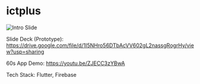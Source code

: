 # ictplus

![Intro Slide](https://user-images.githubusercontent.com/70256674/173681442-5854f04a-dd9d-45ed-b187-d113f18adabb.png)

Slide Deck (Prototype): https://drive.google.com/file/d/1I5NHro56DTbAcVV602gL2nassgRogrHy/view?usp=sharing

60s App Demo: https://youtu.be/ZJECC3zYBwA

Tech Stack: Flutter, Firebase
